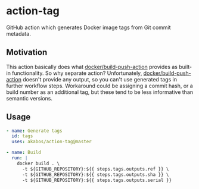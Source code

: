 # action-tag

GitHub action which generates Docker image tags from Git commit metadata.

## Motivation

This action basically does what [docker/build-push-action](https://github.com/docker/build-push-action) provides as 
built-in functionality. So why separate action? Unfortunately, [docker/build-push-action](https://github.com/docker/build-push-action)
doesn't provide any output, so you can't use generated tags in further workflow steps. Workaround could be assigning 
a commit hash, or a build number as an additional tag, but these tend to be less informative than semantic versions.

## Usage

```yaml
- name: Generate tags
  id: tags
  uses: akabos/action-tag@master

- name: Build
  run: |
    docker build . \
      -t ${GITHUB_REPOSITORY}:${{ steps.tags.outputs.ref }} \ 
      -t ${GITHUB_REPOSITORY}:${{ steps.tags.outputs.sha }} \ 
      -t ${GITHUB_REPOSITORY}:${{ steps.tags.outputs.serial }}
```
